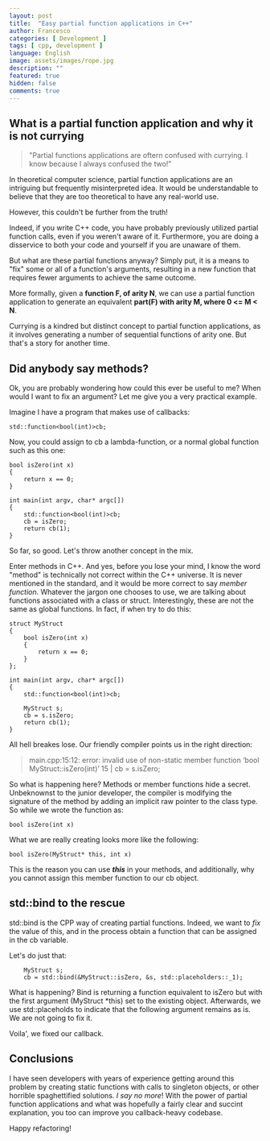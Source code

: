 ```yaml
---
layout: post
title:  "Easy partial function applications in C++"
author: Francesco
categories: [ Development ]
tags: [ cpp, development ]
language: English
image: assets/images/rope.jpg
description: ""
featured: true
hidden: false
comments: true
---
```



## What is a partial function application and why it is not currying

> "Partial functions applications are oftern confused with currying. I know because I always confused the two!"

In theoretical computer science, partial function applications are an intriguing but frequently misinterpreted idea. It would be understandable to believe that they are too theoretical to have any real-world use.

However, this couldn't be further from the truth!

Indeed, if you write C++ code, you have probably previously utilized partial function calls, even if you weren't aware of it. 
Furthermore, you are doing a disservice to both your code and yourself if you are unaware of them.

But what are these partial functions anyway? Simply put, it is a means to "fix" some or all of a function's arguments, resulting in a new function that requires fewer arguments to achieve the same outcome.

More formally, given a **function F, of arity N**, we can use a partial function application to generate an equivalent **part(F) with arity M, where 0 <= M < N**.

Currying is a kindred but distinct concept to partial function applications, as it involves generating a number of sequential functions of arity one. But that's a story for another time.


## Did anybody say methods?

Ok, you are probably wondering how could this ever be useful to me? When would I want to fix an argument?
Let me give you a very practical example.

Imagine I have a program that makes use of callbacks:

```
std::function<bool(int)>cb;
```

Now, you could assign to cb a lambda-function, or a normal global function such as this one:

```
bool isZero(int x)
{
    return x == 0;
}

int main(int argv, char* argc[])
{
    std::function<bool(int)>cb;
    cb = isZero;
    return cb(1);
}
```
So far, so good. Let's throw another concept in the mix.

Enter methods in C++. And yes, before you lose your mind, I know the word "method" is technically not correct within the C++ universe. It is never mentioned in the standard, and it would be more correct to say *member function*. Whatever the jargon one chooses to use, we are talking about functions associated with a class or struct. Interestingly, these are not the same as global functions. In fact, if when try to do this:

```
struct MyStruct
{
    bool isZero(int x)
    {
        return x == 0;
    }
};

int main(int argv, char* argc[])
{
    std::function<bool(int)>cb;

    MyStruct s;
    cb = s.isZero;
    return cb(1);
}
```

All hell breakes lose. Our friendly compiler points us in the right direction:

> main.cpp:15:12: error: invalid use of non-static member function ‘bool MyStruct::isZero(int)’
>   15 |     cb = s.isZero;

So what is happening here? Methods or member functions hide a secret. 
Unbeknownst to the junior developer, the compiler is modifying the signature of the method by adding an implicit raw pointer to the class type. So while we wrote the function as:

`bool isZero(int x)`

What we are really creating looks more like the following:

`bool isZero(MyStruct* this, int x)`

This is the reason you can use ***this*** in your methods, and additionally, why you cannot assign this member function to our cb object.


## std::bind to the rescue 

std::bind is the CPP way of creating partial functions. Indeed, we want to *fix* the value of this, and in the process obtain a function that can be assigned in the cb variable.

Let's do just that:

```
    MyStruct s;
    cb = std::bind(&MyStruct::isZero, &s, std::placeholders::_1);
```

What is happening? Bind is returning a function equivalent to isZero but with the first argument (MyStruct *this) set to the existing object. Afterwards, we use std::placeholds to indicate that the following argument remains as is. We are not going to fix it.

Voila', we fixed our callback.

## Conclusions

I have seen developers with years of experience getting around this problem by creating static functions with calls to singleton objects, or other horrible spaghettified solutions. 
*I say no more*! With the power of partial function applications and what was hopefully a fairly clear and succint explanation, you too can improve you callback-heavy codebase.

Happy refactoring!